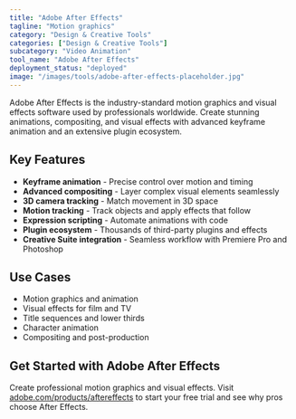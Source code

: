 ```yaml
---
title: "Adobe After Effects"
tagline: "Motion graphics"
category: "Design & Creative Tools"
categories: ["Design & Creative Tools"]
subcategory: "Video Animation"
tool_name: "Adobe After Effects"
deployment_status: "deployed"
image: "/images/tools/adobe-after-effects-placeholder.jpg"
---
```

Adobe After Effects is the industry-standard motion graphics and visual effects software used by professionals worldwide. Create stunning animations, compositing, and visual effects with advanced keyframe animation and an extensive plugin ecosystem.

## Key Features

- **Keyframe animation** - Precise control over motion and timing
- **Advanced compositing** - Layer complex visual elements seamlessly
- **3D camera tracking** - Match movement in 3D space
- **Motion tracking** - Track objects and apply effects that follow
- **Expression scripting** - Automate animations with code
- **Plugin ecosystem** - Thousands of third-party plugins and effects
- **Creative Suite integration** - Seamless workflow with Premiere Pro and Photoshop

## Use Cases

- Motion graphics and animation
- Visual effects for film and TV
- Title sequences and lower thirds
- Character animation
- Compositing and post-production

## Get Started with Adobe After Effects

Create professional motion graphics and visual effects. Visit [adobe.com/products/aftereffects](https://www.adobe.com/products/aftereffects.html) to start your free trial and see why pros choose After Effects.
